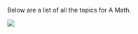 <html>
<body>

<p>Below are a list of all the topics for A Math.</p>

<img src="https://postimg.cc/zywQsdMk">

</body>
</html>
